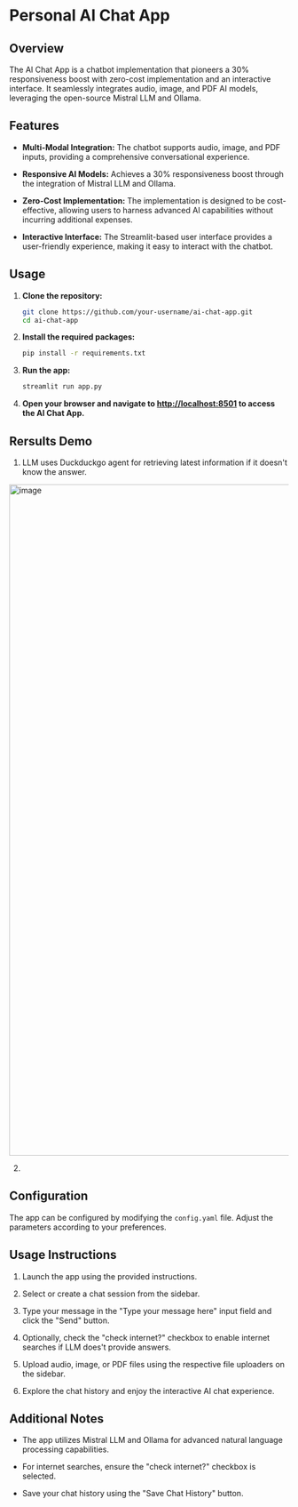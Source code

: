 # Personal AI Chat App

## Overview

The AI Chat App is a chatbot implementation that pioneers a 30% responsiveness boost with zero-cost implementation and an interactive interface. It seamlessly integrates audio, image, and PDF AI models, leveraging the open-source Mistral LLM and Ollama.

## Features

- **Multi-Modal Integration:** The chatbot supports audio, image, and PDF inputs, providing a comprehensive conversational experience.

- **Responsive AI Models:** Achieves a 30% responsiveness boost through the integration of Mistral LLM and Ollama.

- **Zero-Cost Implementation:** The implementation is designed to be cost-effective, allowing users to harness advanced AI capabilities without incurring additional expenses.

- **Interactive Interface:** The Streamlit-based user interface provides a user-friendly experience, making it easy to interact with the chatbot.

## Usage

1. **Clone the repository:**

    ```bash
    git clone https://github.com/your-username/ai-chat-app.git
    cd ai-chat-app
    ```

2. **Install the required packages:**

    ```bash
    pip install -r requirements.txt
    ```

3. **Run the app:**

    ```bash
    streamlit run app.py
    ```

4. **Open your browser and navigate to [http://localhost:8501](http://localhost:8501) to access the AI Chat App.**


## Rersults Demo

1. LLM uses Duckduckgo agent for retrieving latest information if it doesn't know the answer.

<img width="1208" alt="image" src="https://github.com/Deepakv1210/Personal-AI-Chatbot/assets/154148155/23ecc2bc-6513-4a3f-b185-46db2897b70a">

2. 


## Configuration

The app can be configured by modifying the `config.yaml` file. Adjust the parameters according to your preferences.

## Usage Instructions

1. Launch the app using the provided instructions.

2. Select or create a chat session from the sidebar.

3. Type your message in the "Type your message here" input field and click the "Send" button.

4. Optionally, check the "check internet?" checkbox to enable internet searches if LLM does't provide answers.

5. Upload audio, image, or PDF files using the respective file uploaders on the sidebar.

6. Explore the chat history and enjoy the interactive AI chat experience.

## Additional Notes

- The app utilizes Mistral LLM and Ollama for advanced natural language processing capabilities.

- For internet searches, ensure the "check internet?" checkbox is selected.

- Save your chat history using the "Save Chat History" button.

